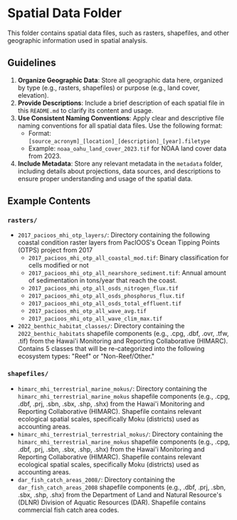 # Spatial Data Folder

This folder contains spatial data files, such as rasters, shapefiles, and other geographic information used in spatial analysis.

## Guidelines

1.  **Organize Geographic Data**: Store all geographic data here, organized by type (e.g., rasters, shapefiles) or purpose (e.g., land cover, elevation).
2.  **Provide Descriptions**: Include a brief description of each spatial file in this `README.md` to clarify its content and usage.
3.  **Use Consistent Naming Conventions**: Apply clear and descriptive file naming conventions for all spatial data files. Use the following format:
    - Format: `[source_acronym]_[location]_[description]_[year].filetype`
    - Example: `noaa_oahu_land_cover_2023.tif` for NOAA land cover data from 2023.
4.  **Include Metadata**: Store any relevant metadata in the `metadata` folder, including details about projections, data sources, and descriptions to ensure proper understanding and usage of the spatial data.

## Example Contents

### `rasters/`

- `2017_pacioos_mhi_otp_layers/`: Directory containing the following coastal condition raster layers from PacIOOS's Ocean Tipping Points (OTPS) project from 2017
  - `2017_pacioos_mhi_otp_all_coastal_mod.tif`: Binary classification for cells modified or not
  - `2017_pacioos_mhi_otp_all_nearshore_sediment.tif`: Annual amount of sedimentation in tons/year that reach the coast.
  - `2017_pacioos_mhi_otp_all_osds_nitrogen_flux.tif`
  - `2017_pacioos_mhi_otp_all_osds_phosphorus_flux.tif`
  - `2017_pacioos_mhi_otp_all_osds_total_effluent.tif`
  - `2017_pacioos_mhi_otp_all_wave_avg.tif`
  - `2017_pacioos_mhi_otp_all_wave_clim_max.tif`
- `2022_benthic_habitat_classes/`: Directory containing the `2022_benthic_habitats` shapefile components (e.g., .cpg, .dbf, .ovr, .tfw, .tif) from the Hawai'i Monitoring and Reporting Collaborative (HIMARC). Contains 5 classes that will be re-categorized into the following ecosystem types: "Reef" or "Non-Reef/Other."

### `shapefiles/`

- `himarc_mhi_terrestrial_marine_mokus/`: Directory containing the `himarc_mhi_terrestrial_marine_mokus` shapefile components (e.g., .cpg, .dbf, .prj, .sbn, .sbx, .shp, .shx) from the Hawai'i Monitoring and Reporting Collaborative (HIMARC). Shapefile contains relevant ecological spatial scales, specifically Moku (districts) used as accounting areas.
- `himarc_mhi_terrestrial_terrestrial_mokus/`: Directory containing the `himarc_mhi_terrestrial_marine_mokus` shapefile components (e.g., .cpg, .dbf, .prj, .sbn, .sbx, .shp, .shx) from the Hawai'i Monitoring and Reporting Collaborative (HIMARC). Shapefile contains relevant ecological spatial scales, specifically Moku (districts) used as accounting areas.
- `dar_fish_catch_areas_2008/`: Directory containing the `dar_fish_catch_areas_2008` shapefile components (e.g., .dbf, .prj, .sbn, .sbx, .shp, .shx) from the Department of Land and Natural Resource's (DLNR) Division of Aquatic Resources (DAR). Shapefile contains commercial fish catch area codes.
